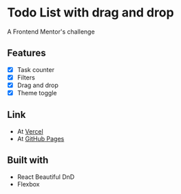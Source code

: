 # Todo List with drag and drop
A Frontend Mentor's challenge

## Features

- [x] Task counter
- [x] Filters
- [x] Drag and drop
- [x] Theme toggle

## Link

- At [Vercel](https://todo-app-tawny-tau.vercel.app/)
- At [GitHub Pages](https://victoroliverc.github.io/todo-app/)

## Built with

- React Beautiful DnD
- Flexbox
